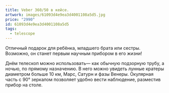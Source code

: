 ```yaml
---
title: Veber 360/50 в кейсе.
artwork: images/61093d4e9ea3d4001108a5d5.jpg
price: "2990"
id: 61093d4e9ea3d4001108a5d5
tags:
  - telescope
---
```

Отличный подарок для ребёнка, младшего брата или сестры. Возможно, он станет первым научным прибором в его жизни! 

Днём телескоп можно использовать— как обычную подзорную трубу, а ночью, по прямому назначению.
В него можно увидеть лунные кратеры диаметром больше 10 км, Марс, Сатурн и фазы Венеры. Окулярная часть с 90° зеркалом позволяет удобно вести наблюдение, разместив прибор на столе.
